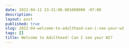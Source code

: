 ```yaml
---
date: 2022-04-11 23:31:00.001000000 -07:00
description:
layout: post
published: true
slug: 2022-04-welcome-to-adulthood-can-i-see-your-w2
tags: []
title: Welcome to Adulthood! Can I see your W2?
---
```

